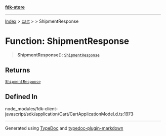 [**fdk-store**](../../../README.md)
***

[Index](../../../API.md) > [cart](../../README.md) > [<internal>](../README.md) > ShipmentResponse

# Function: ShipmentResponse

> **ShipmentResponse**(): [`ShipmentResponse`](../type-aliases/type-alias.ShipmentResponse.md)

## Returns

[`ShipmentResponse`](../type-aliases/type-alias.ShipmentResponse.md)

## Defined In

node\_modules/fdk-client-javascript/sdk/application/Cart/CartApplicationModel.d.ts:1973

***
Generated using [TypeDoc](https://typedoc.org/) and [typedoc-plugin-markdown](https://www.npmjs.com/package/typedoc-plugin-markdown)
